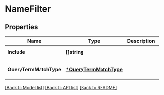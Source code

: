 # NameFilter

## Properties
Name | Type | Description | Notes
------------ | ------------- | ------------- | -------------
**Include** | **[]string** |  | [default to null]
**QueryTermMatchType** | [***QueryTermMatchType**](QueryTermMatchType.md) |  | [optional] [default to null]

[[Back to Model list]](../README.md#documentation-for-models) [[Back to API list]](../README.md#documentation-for-api-endpoints) [[Back to README]](../README.md)

